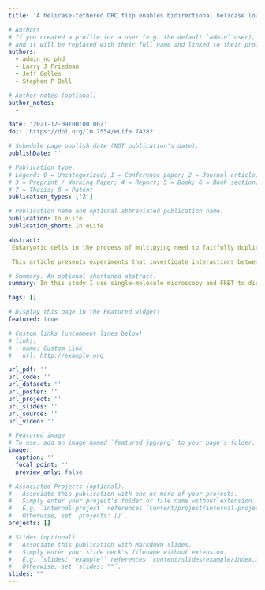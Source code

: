 ```yaml
---
title: 'A helicase-tethered ORC flip enables bidirectional helicase loading'

# Authors
# If you created a profile for a user (e.g. the default `admin` user), write the username (folder name) here
# and it will be replaced with their full name and linked to their profile.
authors:
  - admin_no_phd
  - Larry J Friedman
  - Jeff Gelles
  - Stephen P Bell

# Author notes (optional)
author_notes:
  -

date: '2021-12-09T00:00:00Z'
doi: 'https://doi.org/10.7554/eLife.74282'

# Schedule page publish date (NOT publication's date).
publishDate: ''

# Publication type.
# Legend: 0 = Uncategorized; 1 = Conference paper; 2 = Journal article;
# 3 = Preprint / Working Paper; 4 = Report; 5 = Book; 6 = Book section;
# 7 = Thesis; 8 = Patent
publication_types: ['2']

# Publication name and optional abbreviated publication name.
publication: In eLife
publication_short: In eLife

abstract:  
 Eukaryotic cells in the process of multipying need to faitfully duplicate the DNA. This process of DNA replication involves a number of molecular machines that act in concert, including the Mcm2-7 protein complex that forms the core of the eukaryoric replicative helicase. Two Mcm2-7 helicases are loaded at every potential replication initiation site in a head-to-head orientation. This orientation ensures that the DNA helicases are poised to initiate bidirectional replication. However, the mechanism by which the helicases are loaded in this fashion had remained unclear prior to our study. <br><br>

 This article presents experiments that investigate interactions between the Mcm2-7 helicase and other helicase-loading proteins to build a detailed model to explain how the oppositely-oriented helicases are loaded on DNA. In a biochemically reconstituted helicase-loading reaction, we exposed tethered DNA to purified proteins that are labeled with fluorescent molecules. We used TIRF microscopy to track the labeled proteins and monitor how they interact with one another, and with DNA. These detailed experiments revealed remarkable gymnastics that a helicase-loading protein perfoms to guide loading of the oppositely-oriented Mcm2-7 helicases.

# Summary. An optional shortened abstract.
summary: In this study I use single-molecule microscopy and FRET to discover how eukaryotic DNA helicases are deposited at origins in a head-to-head orientation that ensures DNA replication is bidirectional. 

tags: []

# Display this page in the Featured widget?
featured: true

# Custom links (uncomment lines below)
# links:
# - name: Custom Link
#   url: http://example.org

url_pdf: ''
url_code: ''
url_dataset: ''
url_poster: ''
url_project: ''
url_slides: ''
url_source: ''
url_video: ''

# Featured image
# To use, add an image named `featured.jpg/png` to your page's folder.
image:
  caption: ''
  focal_point: ''
  preview_only: false

# Associated Projects (optional).
#   Associate this publication with one or more of your projects.
#   Simply enter your project's folder or file name without extension.
#   E.g. `internal-project` references `content/project/internal-project/index.md`.
#   Otherwise, set `projects: []`.
projects: []

# Slides (optional).
#   Associate this publication with Markdown slides.
#   Simply enter your slide deck's filename without extension.
#   E.g. `slides: "example"` references `content/slides/example/index.md`.
#   Otherwise, set `slides: ""`.
slides: ""
---
```

